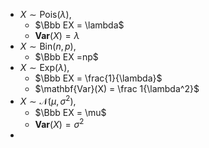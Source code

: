 - $X \sim \mathrm{Pois}(\lambda),$
	- $\Bbb EX = \lambda$
	- $\mathbf{Var}(X) = \lambda$
- $X \sim \mathrm{Bin}(n,p),$
	-  $\Bbb EX =np$
- $X \sim \mathrm{Exp}(\lambda),$
	 - $\Bbb EX = \frac{1}{\lambda}$
	 - $\mathbf{Var}(X) = \frac 1{\lambda^2}$
- $X \sim \mathcal N(\mu, \sigma^2),$
	- $\Bbb EX = \mu$
	- $\mathbf{Var}(X) = \sigma^2$
- 